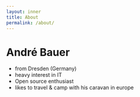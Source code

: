 ```yaml
---
layout: inner
title: About
permalink: /about/
---
```

André Bauer
===========

* from Dresden (Germany)
* heavy interest in IT
* Open source enthusiast
* likes to travel & camp with his caravan in europe
